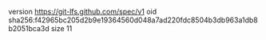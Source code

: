 version https://git-lfs.github.com/spec/v1
oid sha256:f42965bc205d2b9e19364560d048a7ad220fdc8504b3db963a1db8b2051bca3d
size 11
